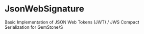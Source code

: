 # JsonWebSignature
Basic Implementation of JSON Web Tokens (JWT) / JWS Compact Serialization for GemStone/S
